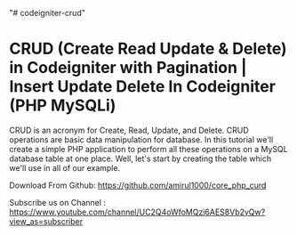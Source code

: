 "# codeigniter-crud" 

CRUD (Create Read Update & Delete) in Codeigniter with Pagination | Insert Update Delete In Codeigniter (PHP  MySQLi)
==================================================================================================================


CRUD is an acronym for Create, Read, Update, and Delete. CRUD operations are basic data manipulation for database. In this tutorial we'll create a simple PHP application to perform all these operations on a MySQL database table at one place. Well, let's start by creating the table which we'll use in all of our example.

Download From Github: https://github.com/amirul1000/core_php_curd

Subscribe us on Channel : https://www.youtube.com/channel/UC2Q4oWfoMQzi6AES8Vb2vQw?view_as=subscriber
